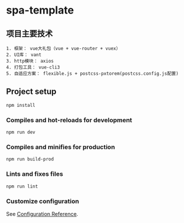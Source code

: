 # spa-template

##  项目主要技术
    1. 框架： vue大礼包（vue + vue-router + vuex）
    2. UI库： vant
    3. http模块： axios
    4. 打包工具： vue-cli3
    5. 自适应方案： flexible.js + postcss-pxtorem(postcss.config.js配置)

## Project setup
```
npm install
```

### Compiles and hot-reloads for development
```
npm run dev
```

### Compiles and minifies for production
```
npm run build-prod
```

### Lints and fixes files
```
npm run lint
```

### Customize configuration
See [Configuration Reference](https://cli.vuejs.org/config/).
